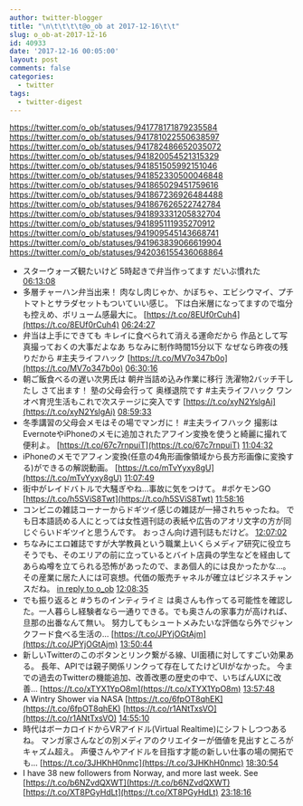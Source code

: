 ```yaml
---
author: twitter-blogger
title: "\n\t\t\t\t@o_ob at 2017-12-16\t\t"
slug: o_ob-at-2017-12-16
id: 40933
date: '2017-12-16 00:05:00'
layout: post
comments: false
categories:
  - twitter
tags:
  - twitter-digest
---
```


https://twitter.com/o_ob/statuses/941778171879235584 https://twitter.com/o_ob/statuses/941781022550638597 https://twitter.com/o_ob/statuses/941782486652035072 https://twitter.com/o_ob/statuses/941820054521315329 https://twitter.com/o_ob/statuses/941851505992151046 https://twitter.com/o_ob/statuses/941852330500046848 https://twitter.com/o_ob/statuses/941865029451759616 https://twitter.com/o_ob/statuses/941867236926484488 https://twitter.com/o_ob/statuses/941867626522742784 https://twitter.com/o_ob/statuses/941893331205832704 https://twitter.com/o_ob/statuses/941895111935270912 https://twitter.com/o_ob/statuses/941909545143668741 https://twitter.com/o_ob/statuses/941963839066619904 https://twitter.com/o_ob/statuses/942036155436068864  

*   スターウォーズ観たいけど 5時起きで弁当作ってます だいぶ慣れた [06:13:08](https://twitter.com/o_ob/statuses/941778171879235584)
*   多層チャーハン弁当出来！ 肉なし肉じゃか、かぼちゃ、エビシウマイ、プチトマトとサラダセットもついていい感じ。 下は白米層になってますので塩分も控えめ、ボリューム感最大に。 [https://t.co/8EUf0rCuh4](https://t.co/8EUf0rCuh4) [06:24:27](https://twitter.com/o_ob/statuses/941781022550638597)
*   弁当は上手にできても キレイに食べられて消える運命だから 作品として写真撮っておくの大事だよなあ ちなみに制作時間15分以下 なぜなら昨夜の残りだから #主夫ライフハック [https://t.co/MV7o347b0o](https://t.co/MV7o347b0o) [06:30:16](https://twitter.com/o_ob/statuses/941782486652035072)
*   朝ご飯食べるの遅い次男氏は 朝弁当詰め込み作業に移行 洗濯物2バッチ干したし さて出ます！ 塾の父母会行って 奥様退院です #主夫ライフハック ワンオペ育児生活もこれで次ステージに突入です [https://t.co/xyN2YslgAi](https://t.co/xyN2YslgAi) [08:59:33](https://twitter.com/o_ob/statuses/941820054521315329)
*   冬季講習の父母会メモはその場でマンガに！ #主夫ライフハック 撮影はEvernoteやiPhoneのメモに追加されたアフイン変換を使うと綺麗に撮れて便利よ。 [https://t.co/67c7rnpuiT](https://t.co/67c7rnpuiT) [11:04:32](https://twitter.com/o_ob/statuses/941851505992151046)
*   iPhoneのメモでアフィン変換(任意の4角形画像領域から長方形画像に変換する)ができるの解説動画。 [https://t.co/mTvYyxy8gU](https://t.co/mTvYyxy8gU) [11:07:49](https://twitter.com/o_ob/statuses/941852330500046848)
*   街中がレイドバトルで大騒ぎやね…事故に気をつけて。 #ポケモンGO [https://t.co/h5SViS8Twt](https://t.co/h5SViS8Twt) [11:58:16](https://twitter.com/o_ob/statuses/941865029451759616)
*   コンビニの雑誌コーナーからドギツイ感じの雑誌が一掃されちゃったね。 でも日本語読める人にとっては女性週刊誌の表紙や広告のアオリ文字の方が同じぐらいドギツイと思うんです。 おっさん向け週刊誌もだけど。 [12:07:02](https://twitter.com/o_ob/statuses/941867236926484488)
*   ちなみにエロ雑誌ですが大学教員という職業上いくらメディア研究に役立ちそうでも、そのエリアの前に立っているとバイト店員の学生などを経由してあらぬ噂を立てられる恐怖があったので、まあ個人的には良かったかな…。その産業に居た人には可哀想。代価の販売チャネルが確立はビジネスチャンスだね。 [in reply to o_ob](https://twitter.com/o_ob/statuses/941867236926484488) [12:08:35](https://twitter.com/o_ob/statuses/941867626522742784)
*   でも振り返ると #うちのインティライミ は奥さんも作ってる可能性を確認した。一人暮らし経験者なら一通りできる。でも奥さんの家事力が高ければ、旦那の出番なんて無い。 努力してもシュートメみたいな評価なら外でジャンクフード食べる生活の… [https://t.co/JPYjOGtAjm](https://t.co/JPYjOGtAjm) [13:50:44](https://twitter.com/o_ob/statuses/941893331205832704)
*   新しいTwitterのこのボタンとリンク繋がる線、UI面積に対してすごい効果ある。 長年、APIでは親子関係リンクって存在してたけどUIがなかった。 今までの過去のTwitterの機能追加、改善改悪の歴史の中で、いちばんUXに改善… [https://t.co/xTYX1YpO8m](https://t.co/xTYX1YpO8m) [13:57:48](https://twitter.com/o_ob/statuses/941895111935270912)
*   A Wintry Shower via NASA [https://t.co/6fpOT8qhEK](https://t.co/6fpOT8qhEK) [https://t.co/r1ANtTxsVO](https://t.co/r1ANtTxsVO) [14:55:10](https://twitter.com/o_ob/statuses/941909545143668741)
*   時代はボーカロイドからVRアイドル(Virtual Realtime)にシフトしつつあるね。 マンガ家さんなどの別メディアのクリエイターが価値を見出すところがキャズム超え。 声優さんやアイドルを目指す才能の新しい仕事の場の開拓でも… [https://t.co/3JHKhH0nmc](https://t.co/3JHKhH0nmc) [18:30:54](https://twitter.com/o_ob/statuses/941963839066619904)
*   I have 38 new followers from Norway, and more last week. See [https://t.co/b6NZvdQXWT](https://t.co/b6NZvdQXWT) [https://t.co/XT8PGyHdLt](https://t.co/XT8PGyHdLt) [23:18:16](https://twitter.com/o_ob/statuses/942036155436068864)